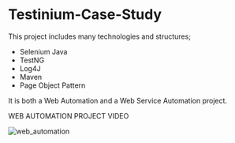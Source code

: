# Testinium-Case-Study

This project includes many technologies and structures;
* Selenium Java
* TestNG
* Log4J
* Maven
* Page Object Pattern

It is both a Web Automation and a Web Service Automation project.


WEB AUTOMATION PROJECT VIDEO


![web_automation](https://user-images.githubusercontent.com/109972906/194760473-66102279-1c0d-4bdf-b3b2-e21ea57f7936.gif)
